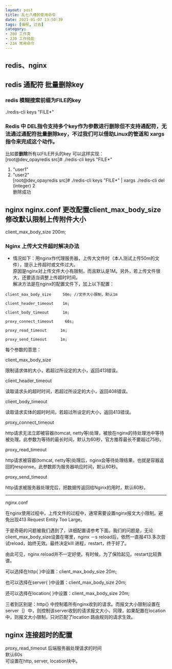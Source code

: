 ```yaml
---
layout: post
title: 乱七八槽的常用命令
date: 2021-01-07 13:50:39
tags: [编程, 过去]
category:
- 200 工作类
- 230 工作技能
- 234 常用命令
---
```


## redis、nginx


## redis 通配符 批量删除key

### redis 模糊搜索前缀为FILE的key
./redis-cli keys "FILE*"  
### Redis 中 DEL指令支持多个key作为参数进行删除但不支持通配符，无法通过通配符批量删除key，不过我们可以借助Linux的管道和 xargs 指令来完成这个动作。
比如要**删除**所有以FILE开头的key 可以这样实现：    
[root@dev_opayredis src]# ./redis-cli keys "FILE*"     
1) "user1"    
2) "user2"      
[root@dev_opayredis src]# ./redis-cli keys "FILE*" | xargs ./redis-cli del      
   (integer) 2        
   删除成功   

## nginx nginx.conf 更改配置client_max_body_size修改默认限制上传附件大小
client_max_body_size 200m;
### Nginx 上传大文件超时解决办法
- 情况如下：用nginx作代理服务器，上传大文件时（本人测试上传50m的文件），提示上传超时或文件过大。  
  原因是nginx对上传文件大小有限制，而且默认是1M。另外，若上传文件很大，还要适当调整上传超时时间。  
  解决方法是在nginx的配置文件下，加上以下配置：

```
client_max_body_size     50m; //文件大小限制，默认1m

client_header_timeout    1m;

client_body_timeout      1m;

proxy_connect_timeout     60s;

proxy_read_timeout      1m;

proxy_send_timeout      1m;
```

每个参数的意思：

client_max_body_size

限制请求体的大小，若超过所设定的大小，返回413错误。

client_header_timeout

读取请求头的超时时间，若超过所设定的大小，返回408错误。

client_body_timeout

读取请求实体的超时时间，若超过所设定的大小，返回413错误。

proxy_connect_timeout

http请求无法立即被容器(tomcat, netty等)处理，被放在nginx的待处理池中等待被处理。此参数为等待的最长时间，默认为60秒，官方推荐最长不要超过75秒。

proxy_read_timeout

http请求被容器(tomcat, netty等)处理后，nginx会等待处理结果，也就是容器返回的response。此参数即为服务器响应时间，默认60秒。

proxy_send_timeout

http请求被服务器处理完后，把数据传返回给Nginx的用时，默认60秒。

------------------------------------------------------------------------------------------------------------------------------------------------------------------------

nginx.conf

在nginx使用过程中，上传文件的过程中，通常需要设置nginx报文大小限制。避免出现413 Request Entity Too Large。

于是奇葩的问题被我们遇到了，详细配置请参考下面。我们的问题是，无论client_max_body_size设置在哪里，nginx －s reload后，依然一直报413.多次尝试reload，始终无效。最终决定kill 进程，restart，终于好了。

由此可见，nginx reload并不一定好使。有时候，为了保险起见。restart比较靠谱。

可以选择在http{ }中设置：client_max_body_size   20m;

也可以选择在server{ }中设置：client_max_body_size   20m;

还可以选择在location{ }中设置：client_max_body_size   20m;

三者到区别是：http{} 中控制着所有nginx收到的请求。而报文大小限制设置在server｛｝中，则控制该server收到的请求报文大小，同理，如果配置在location中，则报文大小限制，只对匹配了location 路由规则的请求生效。

## nginx 连接超时的配置
proxy_read_timeout  后端服务器处理请求的时间  
默认60s  
可设置在http, server, location块中。  











